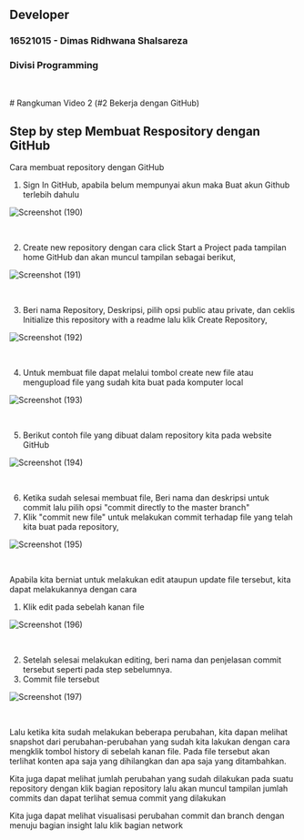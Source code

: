 ## Developer
### 16521015 - Dimas Ridhwana Shalsareza
### Divisi  Programming

<p>&nbsp;</p>
# Rangkuman Video 2 (#2 Bekerja dengan GitHub)

## Step by step Membuat Respository dengan GitHub
Cara membuat repository dengan GitHub
1. Sign In GitHub, apabila belum mempunyai akun maka Buat akun Github terlebih dahulu

![Screenshot (190)](https://user-images.githubusercontent.com/88782280/153597486-1447f40b-1e5c-4c7e-807e-c72517a0b15c.png)

<p>&nbsp;</p>

2. Create new repository dengan cara click Start a Project pada tampilan home GitHub dan akan muncul tampilan sebagai berikut,

![Screenshot (191)](https://user-images.githubusercontent.com/88782280/153597624-f7a7418d-a0c3-4547-9b9f-7d16150f0021.png)

<p>&nbsp;</p>

3. Beri nama Repository, Deskripsi, pilih opsi public atau private, dan ceklis Initialize this repository with a readme lalu klik Create Repository,

![Screenshot (192)](https://user-images.githubusercontent.com/88782280/153597652-98073bce-c06e-4329-b924-24107e8713be.png)

<p>&nbsp;</p>

4. Untuk membuat file dapat melalui tombol create new file atau mengupload file yang sudah kita buat pada komputer local

![Screenshot (193)](https://user-images.githubusercontent.com/88782280/153597956-68bef41f-6405-4e24-a292-724d2c572e30.png)

<p>&nbsp;</p>

5. Berikut contoh file yang dibuat dalam repository kita pada website GitHub

![Screenshot (194)](https://user-images.githubusercontent.com/88782280/153598099-aa2acf89-6f51-41cf-912d-3ac319b79e2c.png)

<p>&nbsp;</p>

6. Ketika sudah selesai membuat file, Beri nama dan deskripsi untuk commit lalu pilih opsi "commit directly to the master branch"
7. Klik "commit new file" untuk melakukan commit terhadap file yang telah kita buat pada repository,

![Screenshot (195)](https://user-images.githubusercontent.com/88782280/153598179-ddf70362-2da2-4091-b584-710518a1e15c.png)

<p>&nbsp;</p>



Apabila kita berniat untuk melakukan edit ataupun update file tersebut, kita dapat melakukannya dengan cara
1. Klik edit pada sebelah kanan file

![Screenshot (196)](https://user-images.githubusercontent.com/88782280/153598479-e1395b9d-a62f-4359-a4b6-fe143180a53a.png)

<p>&nbsp;</p>

2. Setelah selesai melakukan editing, beri nama dan penjelasan commit tersebut seperti pada step sebelumnya.
3. Commit file tersebut

![Screenshot (197)](https://user-images.githubusercontent.com/88782280/153598964-506e9a62-d03f-490c-8ec7-c48a09fcf1c0.png)

<p>&nbsp;</p>

Lalu ketika kita sudah melakukan beberapa perubahan, kita dapan melihat snapshot dari perubahan-perubahan yang sudah kita lakukan
dengan cara mengklik tombol history di sebelah kanan file. Pada file tersebut akan terlihat konten apa saja yang dihilangkan
dan apa saja yang ditambahkan.

Kita juga dapat melihat jumlah perubahan yang sudah dilakukan pada suatu repository dengan klik bagian repository
lalu akan muncul tampilan jumlah commits dan dapat terlihat semua commit yang dilakukan 

Kita juga dapat melihat visualisasi perubahan commit dan branch dengan menuju bagian insight lalu klik 
bagian network

<p>&nbsp;</p>
